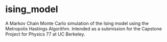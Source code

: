 # ising_model
A Markov Chain Monte Carlo simulation of the Ising model using the Metropolis Hastings Algorithm. Intended as a submission for the Capstone Project for Physics 77 at UC Berkeley.
